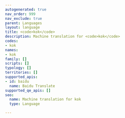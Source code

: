 ```yaml
---
autogenerated: true
nav_order: 999
nav_exclude: true
parent: Languages
layout: language
title: <code>kok</code>
description: Machine translation for <code>kok</code>
codes:
- kok
names:
- kok
family: []
scripts: []
typology: []
territories: []
supported_apis:
- id: baidu
  name: Baidu Translate
supported_qe_apis: []
seo:
  name: Machine translation for kok
  type: Language

---
```


